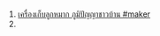 ###

1. [เครื่องเก็บลูกหมาก ภูมิปัญญาชาวบ้าน #maker](https://www.facebook.com/naigolf14/videos/10210786977008077/)
2. 
